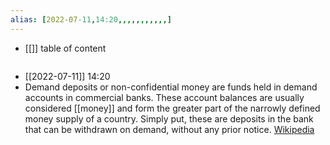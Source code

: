 ```yaml
---
alias: [2022-07-11,14:20,,,,,,,,,,,]
---
```

- [[]]
table of content
```toc
```

- [[2022-07-11]] 14:20
- Demand deposits or non-confidential money are funds held in demand accounts in commercial banks. These account balances are usually considered [[money]] and form the greater part of the narrowly defined money supply of a country. Simply put, these are deposits in the bank that can be withdrawn on demand, without any prior notice.
[Wikipedia](https://en.wikipedia.org/wiki/Demand%20deposit)